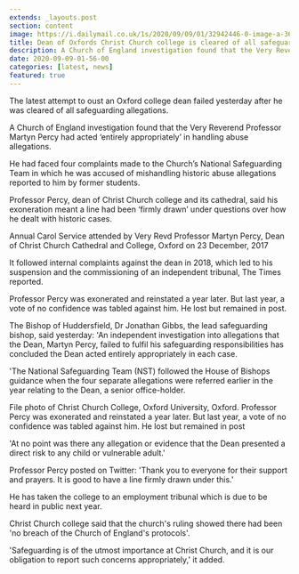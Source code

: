 ```yaml
---
extends: _layouts.post
section: content
image: https://i.dailymail.co.uk/1s/2020/09/09/01/32942446-0-image-a-36_1599611750350.jpg 
title: Dean of Oxfords Christ Church college is cleared of all safeguarding allegations in abuse row  
description: A Church of England investigation found that the Very Reverend Professor Martyn Percy had acted entirely appropriately in handling abuse allegations. 
date: 2020-09-09-01-56-00 
categories: [latest, news] 
featured: true 
--- 
```

The latest attempt to oust an Oxford college dean failed yesterday after he was cleared of all safeguarding allegations.

A Church of England investigation found that the Very Reverend Professor Martyn Percy had acted ‘entirely appropriately’ in handling abuse allegations.

He had faced four complaints made to the Church’s National Safeguarding Team in which he was accused of mishandling historic abuse allegations reported to him by former students.

Professor Percy, dean of Christ Church college and its cathedral, said his exoneration meant a line had been ‘firmly drawn’ under questions over how he dealt with historic cases.

Annual Carol Service attended by Very Revd Professor Martyn Percy, Dean of Christ Church Cathedral and College, Oxford on 23 December, 2017

It followed internal complaints against the dean in 2018, which led to his suspension and the commissioning of an independent tribunal, The Times reported.

Professor Percy was exonerated and reinstated a year later. But last year, a vote of no confidence was tabled against him. He lost but remained in post.

The Bishop of Huddersfield, Dr Jonathan Gibbs, the lead safeguarding bishop, said yesterday: 'An independent investigation into allegations that the Dean, Martyn Percy, failed to fulfil his safeguarding responsibilities has concluded the Dean acted entirely appropriately in each case.

'The National Safeguarding Team (NST) followed the House of Bishops guidance when the four separate allegations were referred earlier in the year relating to the Dean, a senior office-holder.

File photo of Christ Church College, Oxford University, Oxford. Professor Percy was exonerated and reinstated a year later. But last year, a vote of no confidence was tabled against him. He lost but remained in post

'At no point was there any allegation or evidence that the Dean presented a direct risk to any child or vulnerable adult.'

Professor Percy posted on Twitter: 'Thank you to everyone for their support and prayers. It is good to have a line firmly drawn under this.'

He has taken the college to an employment tribunal which is due to be heard in public next year.

Christ Church college said that the church's ruling showed there had been 'no breach of the Church of England's protocols'.

'Safeguarding is of the utmost importance at Christ Church, and it is our obligation to report such concerns appropriately,' it added.

